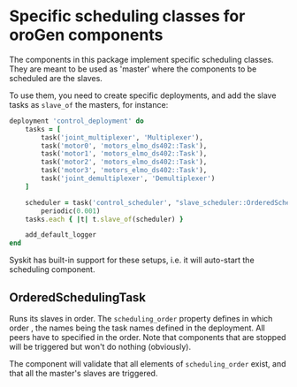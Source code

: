 # Specific scheduling classes for oroGen components

The components in this package implement specific scheduling classes. They are
meant to be used as 'master' where the components to be scheduled are the
slaves.

To use them, you need to create specific deployments, and add the slave tasks as
`slave_of` the masters, for instance:

~~~ ruby
deployment 'control_deployment' do
    tasks = [
        task('joint_multiplexer', 'Multiplexer'),
        task('motor0', 'motors_elmo_ds402::Task'),
        task('motor1', 'motors_elmo_ds402::Task'),
        task('motor2', 'motors_elmo_ds402::Task'),
        task('motor3', 'motors_elmo_ds402::Task'),
        task('joint_demultiplexer', 'Demultiplexer')
    ]

    scheduler = task('control_scheduler', "slave_scheduler::OrderedSchedulingTask").
    	periodic(0.001)
    tasks.each { |t| t.slave_of(scheduler) }

    add_default_logger
end
~~~

Syskit has built-in support for these setups, i.e. it will auto-start the
scheduling component. 

## OrderedSchedulingTask

Runs its slaves in order. The `scheduling_order` property defines in which order
, the names being the task names defined in the deployment. All peers have to
specified in the order. Note that components that are stopped will be
triggered but won't do nothing (obviously).

The component will validate that all elements of `scheduling_order` exist, and
that all the master's slaves are triggered.
